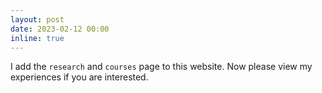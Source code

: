 ```yaml
---
layout: post
date: 2023-02-12 00:00
inline: true
---
```


I add the `research` and `courses` page to this website. Now please view my experiences if you are interested.
